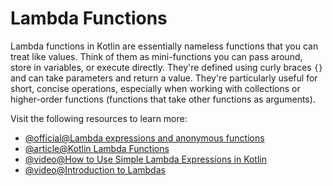 # Lambda Functions

Lambda functions in Kotlin are essentially nameless functions that you can treat like values. Think of them as mini-functions you can pass around, store in variables, or execute directly. They're defined using curly braces `{}` and can take parameters and return a value.  They're particularly useful for short, concise operations, especially when working with collections or higher-order functions (functions that take other functions as arguments).

Visit the following resources to learn more:

- [@official@Lambda expressions and anonymous functions](https://kotlinlang.org/docs/lambdas.html#lambda-expressions-and-anonymous-functions)
- [@article@Kotlin Lambda Functions](https://medium.com/@guruprasadhegde4/kotlin-lambda-expressions-bb9d4e15b6fc)
- [@video@How to Use Simple Lambda Expressions in Kotlin](https://www.youtube.com/watch?v=unCjOegBSMI)
- [@video@Introduction to Lambdas](https://www.youtube.com/watch?v=S6oJgF_J9m4)